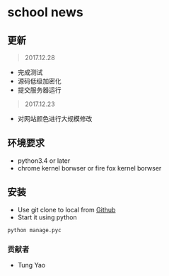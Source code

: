 # school news
## 更新
>2017.12.28
* 完成测试
* 源码低级加密化
* 提交服务器运行

>2017.12.23
* 对网站颜色进行大规模修改<br>
## 环境要求
 * python3.4 or later
 * chrome kernel borwser or fire fox kernel borwser
## 安装
* Use git clone to local from [Github](https://github.com/tungyao/school_news)
* Start it using python
~~~
python manage.pyc
~~~
### 贡献者
* Tung Yao
